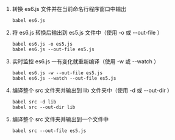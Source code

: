 1. 转换 es6.js 文件并在当前命名行程序窗口中输出

    ```
    babel es6.js
    ```

2. 将 es6.js 转换后输出到 es5.js 文件中（使用 -o 或 --out-file ）

    ```
    babel es6.js -o es5.js
    babel es6.js --out-file es5.js
    ```

3. 实时监控 es6.js 一有变化就重新编译（使用 -w 或 --watch ）

    ```
    babel es6.js -w --out-file es5.js
    babel es6.js --watch --out-file es5.js
    ```

4. 编译整个 src 文件夹并输出到 lib 文件夹中（使用 -d 或 --out-dir ）

    ```
    babel src -d lib
    babel src --out-dir lib
    ```

5. 编译整个 src 文件夹并输出到一个文件中

    ```
    babel src --out-file es5.js
    ```
